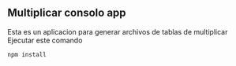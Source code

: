 

## Multiplicar consolo app
Esta es un aplicacion para generar archivos de tablas de multiplicar
Ejecutar este comando 
````
npm install
````
